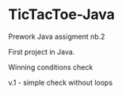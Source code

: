 # TicTacToe-Java
Prework Java assigment nb.2

First project in Java.

Winning conditions check

v.1 - simple check without loops
